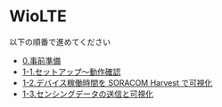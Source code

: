 # WioLTE

以下の順番で進めてください

- <a href="0/prepare.html" target="_blank">0.事前準備</a>
- [1-1.セットアップ〜動作確認](1/1-setup.html)
- [1-2.デバイス稼働時間を SORACOM Harvest で可視化](1/2-uptime.html)
- [1-3.センシングデータの送信と可視化](1/3-harvest.html)
